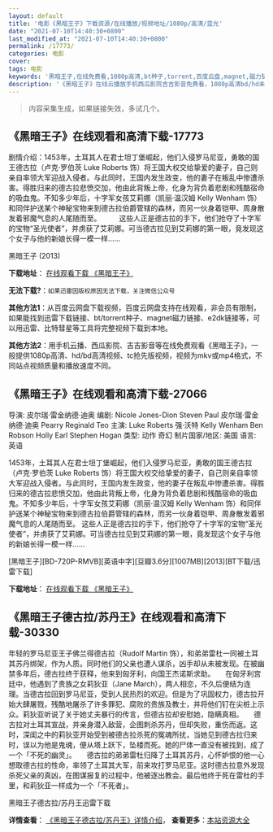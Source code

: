 ```yaml
---
layout: default
title: '电影《黑暗王子》下载资源/在线播放/视频地址/1080p/高清/蓝光'
date: "2021-07-10T14:40:30+0800"
last_modified_at: "2021-07-10T14:40:30+0800"
permalink: /17773/
categories: 电影
cover:
tags: 电影
keywords: '黑暗王子,在线免费看,1080p高清,bt种子,torrent,百度云盘,magnet,磁力链,迅雷下载资源'
description: '《黑暗王子》在线云播放手机西瓜影院吉吉影音免费看，1080p高清bd/hd未删减完整版和tc抢先枪版，mkv/mp4格式，附带bt/torrent种子、magnet/磁力链、百度云盘、网盘资源迅雷下载链接'
---
```


>内容采集生成，如果链接失效，多试几个。


## 《黑暗王子》在线观看和高清下载-17773

剧情介绍：1453年，土耳其人在君士坦丁堡崛起，他们入侵罗马尼亚，勇敢的国王德古拉（卢克·罗伯茨 Luke Roberts 饰）将王国大权交给挚爱的妻子，自己则亲自率领大军迎战入侵者。与此同时，王国内发生政变，他的妻子在叛乱中惨遭杀害。得胜归来的德古拉悲愤交加，他由此背叛上帝，化身为背负着悲剧和残酷宿命的吸血鬼。不知多少年后，十字军女孩艾莉娜（凯丽·温汉姆 Kelly Wenham 饰）和同伴护送某个神秘宝物来到德古拉伯爵管辖的森林，而另一伙身着铠甲、周身散发着邪魔气息的人尾随而至。  　　这些人正是德古拉的手下，他们抢夺了十字军的宝物“圣光使者”，并虏获了艾莉娜。可当德古拉见到艾莉娜的第一眼，竟发现这个女子与他的新娘长得一模一样……


黑暗王子 (2013)

**下载地址**： [在线观看下载 《黑暗王子》](https://www.btbtdy.me/btdy/dy3422.html) 


**无法下载?**：`如果迅雷因版权原因无法下载，关注微信公众号 `

**其他方法1**：从百度云网盘下载视频，百度云网盘支持在线观看，非会员有限制，如果能找到迅雷下载链接、bt/torrent种子、magnet磁力链接、e2dk链接等，可以用迅雷、比特彗星等工具将完整视频下载到本地。

**其他方法2**：用手机云播、西瓜影院、吉吉影音等在线免费观看《黑暗王子》，一般提供1080p高清、hd/bd高清视频、tc抢先版视频，视频为mkv或mp4格式，不同站点视频质量和播放速度不同。


## 《黑暗王子》在线观看和高清下载-27066

导演: 皮尔瑞·雷金纳德·迪奥 编剧: Nicole Jones-Dion Steven Paul 皮尔瑞·雷金纳德·迪奥 Pearry Reginald Teo 主演: Luke Roberts 强·沃特 Kelly Wenham Ben Robson Holly Earl Stephen Hogan 类型: 动作 奇幻 制片国家/地区: 美国 语言: 英语

1453年，土耳其人在君士坦丁堡崛起，他们入侵罗马尼亚，勇敢的国王德古拉（卢克·罗伯茨 Luke Roberts 饰）将王国大权交给挚爱的妻子，自己则亲自率领大军迎战入侵者。与此同时，王国内发生政变，他的妻子在叛乱中惨遭杀害。得胜归来的德古拉悲愤交加，他由此背叛上帝，化身为背负着悲剧和残酷宿命的吸血鬼。不知多少年后，十字军女孩艾莉娜（凯丽·温汉姆 Kelly Wenham 饰）和同伴护送某个神秘宝物来到德古拉伯爵管辖的森林，而另一伙身着铠甲、周身散发着邪魔气息的人尾随而至。 这些人正是德古拉的手下，他们抢夺了十字军的宝物“圣光使者”，并虏获了艾莉娜。可当德古拉见到艾莉娜的第一眼，竟发现这个女子与他的新娘长得一模一样……


[黑暗王子][BD-720P-RMVB][英语中字][豆瓣3.6分][1007MB][2013][BT下载/迅雷下载]

**下载地址**： [在线观看下载 《黑暗王子》](https://www.btdx8.com/torrent/the_dark_prince_2013.html) 


## 《黑暗王子德古拉/苏丹王》在线观看和高清下载-30330

年轻的罗马尼亚王子佛兰得德古拉（Rudolf Martin 饰），和弟弟雷杜一同被土耳其苏丹绑架，作为人质。同时他们的父亲也遭人谋杀，凶手却从未被发现。在被幽禁多年后，德古拉终于获释，他来到匈牙利，向国王杰诺斯求助。<span class="Apple-converted-space">　　在匈牙利宫廷中，他遇到了贵族之女莉狄亚（Jane March），两人相恋，不久后便结为连理。当德古拉回到罗马尼亚，受到人民热烈的欢迎。但是为了巩固权力，德古拉开始大肆屠戮，残酷地屠杀了许多罪犯、腐败的贵族及教士，并将他们钉在尖桩上示众。莉狄亚听说了关于她丈夫暴行的传言，但德古拉却安慰她，隐瞒真相。</span>　　德古拉对土耳其宣战，并亲身潜入敌营，企图刺杀苏丹，但却失败，重伤而返。这时，深闺之中的莉狄亚开始受到被德古拉杀死的冤魂所扰，当她见到德古拉归来时，误以为他是鬼魂，便从塔上跃下，坠楼而死。她的尸体一直没有被找到，成了一个「不死的幽灵」。<span class="Apple-converted-space">　　德古拉的弟弟雷杜归降了土耳其苏丹，心怀妒恨的他一心想取德古拉的性命，率领了土耳其大军，前来攻打罗马尼亚。这时德古拉意外发现杀死父亲的真凶，在图谋报复的过程中，他被逐出教会。最后他终于死在雷杜的手里，和莉狄亚一样成为一个「不死者」。<span class="Apple-converted-space">


黑暗王子德古拉/苏丹王迅雷下载

**详情查看**： [《黑暗王子德古拉/苏丹王》详情介绍](/movie/30330/)， **查看更多**：[本站资源大全](/movie/t/all/)

